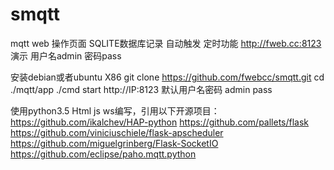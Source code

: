 # smqtt
mqtt web 操作页面
SQLITE数据库记录
自动触发 定时功能
http://fweb.cc:8123
演示
用户名admin
密码pass

安装debian或者ubuntu X86
git clone https://github.com/fwebcc/smqtt.git
cd ./mqtt/app
./cmd start
http://IP:8123
默认用户名密码 admin pass


使用python3.5 Html js ws编写，引用以下开源项目：
https://github.com/ikalchev/HAP-python
https://github.com/pallets/flask
https://github.com/viniciuschiele/flask-apscheduler
https://github.com/miguelgrinberg/Flask-SocketIO 
https://github.com/eclipse/paho.mqtt.python
